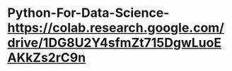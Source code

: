 # Python-For-Data-Science-https://colab.research.google.com/drive/1DG8U2Y4sfmZt715DgwLuoEAKkZs2rC9n
